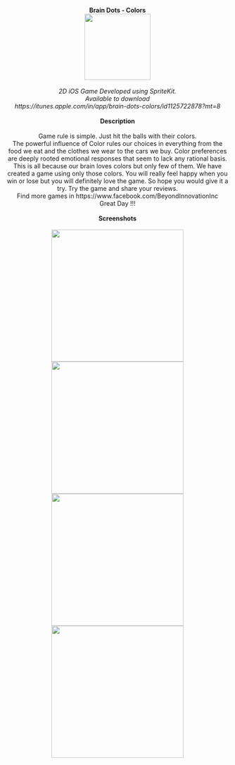 <p align="center">
<b>Brain Dots - Colors</b><br>
<img src="https://github.com/SanjithKanagavel/BrainDotsColors-iOS/blob/master/Brain%20Dots%20-%20Colors/Roll%20from%20top/AppIcon.appiconset/Icon-App-76x76%403x.png" width="150px"/><br><br>
<i>2D iOS Game Developed using SpriteKit.<br> Available to download<br> https://itunes.apple.com/in/app/brain-dots-colors/id1125722878?mt=8 </i>
<br><br>
<b> Description </b>
<br><br>
Game rule is simple. Just hit the balls with their colors. 
<br>
The powerful influence of Color rules our choices in everything from the food we eat and the clothes we wear to the cars we buy. Color preferences are deeply rooted emotional responses that seem to lack any rational basis. This is all because our brain loves colors but only few of them. We have created a game using only those colors. You will really feel happy when you win or lose but you will definitely love the game. So hope you would give it a try. Try the game and share your reviews. 
<br>
Find more games in https://www.facebook.com/BeyondInnovationInc
<br>
Great Day !!!
<br><br>
<b>Screenshots </b>
<br><br>
<img src="https://github.com/SanjithKanagavel/BrainDotsColors-iOS/blob/master/Brain%20Dots%20-%20Colors/IMG_3613.PNG" width="300px"/>
<img src="https://github.com/SanjithKanagavel/BrainDotsColors-iOS/blob/master/Brain%20Dots%20-%20Colors/IMG_3614.PNG" width="300px"/>
<br>
<img src="https://github.com/SanjithKanagavel/BrainDotsColors-iOS/blob/master/Brain%20Dots%20-%20Colors/IMG_3615.PNG" width="300px"/>
<img src="https://github.com/SanjithKanagavel/BrainDotsColors-iOS/blob/master/Brain%20Dots%20-%20Colors/IMG_3616.PNG" width="300px"/>
<br>
</p>
